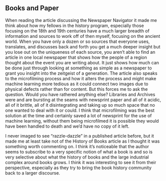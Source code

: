 ## Books and Paper
When reading the article discussing the Newspaper Navigator it made me think about how my fellows in the history program, especially those focusing on the 18th and 19th centuries have a much larger breadth of information and sources to work off of then myself, focusing on the ancient world. When you have only a dozen or so sources that everyone uses, translates, and discusses back and forth you get a much deeper insight but you lose out on the uniqueness of each source, you aren’t able to find an article in one local newspaper that shows how the people of a region thought about the event you are writing about. It just shows how much can be done just through looking at something as simple as a newspaper to grant you insight into the zeitgeist of a generation. The article also speaks to the microfilming process and how it alters the process and might make machine learning more tedious as it could connect two images due to physical defects rather than for content. But this forces me to ask the question. Would you have rathered anything else? Libraries and Archives were and are bursting at the seams with newsprint paper and all of it acidic, all of it brittle, all of it disintegrating and taking up so much space that no one wanted to deal with it or could. I think that microfilming was the best solution at the time and certainly saved a lot of newsprint for the use of machine learning, without them being microfilmed it is possible they would have been handled to death and we’d have no copy of it left.

I never imaged to see “razzle-dazzle” in a published article before, but it made me at least take not of the History of Books article as I thought it was something worth commenting on. I think it’s noticeable that the author seems to subscribe to a very specific notion of what a book is and so is very selective about what the history of books and the large industrial complex around books grows. I think it was interesting to see it from their perspective, especially as they try to bring the book history community back to a larger discourse.
